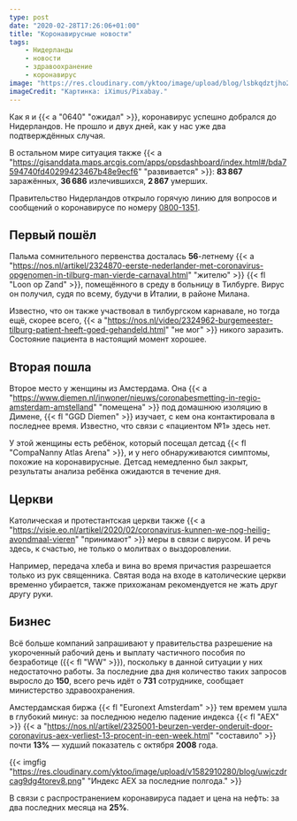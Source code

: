 ```yaml
---
type: post
date: "2020-02-28T17:26:06+01:00"
title: "Коронавирусные новости"
tags:
    - Нидерланды
    - новости
    - здравоохранение
    - коронавирус
image: "https://res.cloudinary.com/yktoo/image/upload/blog/lsbkqdztjho2ufdttm19.jpg"
imageCredit: "Картинка: iXimus/Pixabay."
---
```


Как я и {{< a "0640" "ожидал" >}}, коронавирус успешно добрался до Нидерландов. Не прошло и двух дней, как у нас уже два подтверждённых случая.

В остальном мире ситуация также {{< a "https://gisanddata.maps.arcgis.com/apps/opsdashboard/index.html#/bda7594740fd40299423467b48e9ecf6" "развивается" >}}: **83 867** заражённых, **36 686** излечившихся, **2 867** умерших.

Правительство Нидерландов открыло горячую линию для вопросов и сообщений о коронавирусе по номеру [0800-1351](tel:08001351).

<!--more-->

## Первый пошёл

Пальма сомнительного первенства досталась **56**-летнему {{< a "https://nos.nl/artikel/2324870-eerste-nederlander-met-coronavirus-opgenomen-in-tilburg-man-vierde-carnaval.html" "жителю" >}} {{< fl "Loon op Zand" >}}, помещённого в среду в больницу в Тилбурге. Вирус он получил, судя по всему, будучи в Италии, в районе Милана.

Известно, что он также участвовал в тилбургском карнавале, но тогда ещё, скорее всего, {{< a "https://nos.nl/video/2324962-burgemeester-tilburg-patient-heeft-goed-gehandeld.html" "не мог" >}} никого заразить. Состояние пациента в настоящий момент хорошее.

## Вторая пошла

Второе место у женщины из Амстердама. Она {{< a "https://www.diemen.nl/inwoner/nieuws/coronabesmetting-in-regio-amsterdam-amstelland" "помещена" >}} под домашнюю изоляцию в Димене, {{< fl "GGD Diemen" >}} изучает, с кем она контактировала в последнее время. Известно, что связи с «пациентом №1» здесь нет.

У этой женщины есть ребёнок, который посещал детсад {{< fl "CompaNanny Atlas Arena" >}}, и у него обнаруживаются симптомы, похожие на коронавирусные. Детсад немедленно был закрыт, результаты анализа ребёнка ожидаются в течение дня.

## Церкви

Католическая и протестантская церкви также {{< a "https://visie.eo.nl/artikel/2020/02/coronavirus-kunnen-we-nog-heilig-avondmaal-vieren" "принимают" >}} меры в связи с вирусом. И речь здесь, к счастью, не только о молитвах о выздоровлении.

Например, передача хлеба и вина во время причастия разрешается только из рук священника. Святая вода на входе в католические церкви временно убирается, также прихожанам рекомендуется не жать друг другу руки.

## Бизнес

Всё больше компаний запрашивают у правительства разрешение на укороченный рабочий день и выплату частичного пособия по безработице ({{< fl "WW" >}}), поскольку в данной ситуации у них недостаточно работы. За последние два дня количество таких запросов выросло до **150**, всего речь идёт о **731** сотруднике, сообщает министерство здравоохранения.

Амстердамская биржа {{< fl "Euronext Amsterdam" >}} тем времем ушла в глубокий минус: за последнюю неделю падение индекса {{< fl "AEX" >}} {{< a "https://nos.nl/artikel/2325001-beurzen-verder-onderuit-door-coronavirus-aex-verliest-13-procent-in-een-week.html" "составило" >}} почти **13%** — худший показатель с октября **2008** года.

{{< imgfig "https://res.cloudinary.com/yktoo/image/upload/v1582910280/blog/uwjczdrcag9dg4torev8.png" "Индекс AEX за последние полгода." >}}

В связи с распространением коронавируса падает и цена на нефть: за два последних месяца на **25%**.
